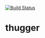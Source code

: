[![Build Status](https://travis-ci.org/darrylbalderas/thugger.svg?branch=master)](https://travis-ci.org/darrylbalderas/thugger)
# thugger
